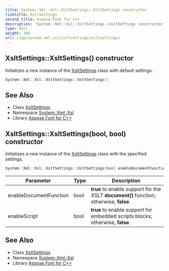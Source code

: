 ```yaml
---
title: System::Xml::Xsl::XsltSettings::XsltSettings constructor
linktitle: XsltSettings
second_title: Aspose.Font for C++
description: 'System::Xml::Xsl::XsltSettings::XsltSettings constructor. Initializes a new instance of the XsltSettings class with default settings in C++.'
type: docs
weight: 300
url: /cpp/system.xml.xsl/xsltsettings/xsltsettings/
---
```

## XsltSettings::XsltSettings() constructor


Initializes a new instance of the [XsltSettings](../) class with default settings.

```cpp
System::Xml::Xsl::XsltSettings::XsltSettings()
```

## See Also

* Class [XsltSettings](../)
* Namespace [System::Xml::Xsl](../../)
* Library [Aspose.Font for C++](../../../)
## XsltSettings::XsltSettings(bool, bool) constructor


Initializes a new instance of the [XsltSettings](../) class with the specified settings.

```cpp
System::Xml::Xsl::XsltSettings::XsltSettings(bool enableDocumentFunction, bool enableScript)
```


| Parameter | Type | Description |
| --- | --- | --- |
| enableDocumentFunction | bool | **true** to enable support for the XSLT **document()** function; otherwise, **false**. |
| enableScript | bool | **true** to enable support for embedded scripts blocks; otherwise, **false**. |

## See Also

* Class [XsltSettings](../)
* Namespace [System::Xml::Xsl](../../)
* Library [Aspose.Font for C++](../../../)
